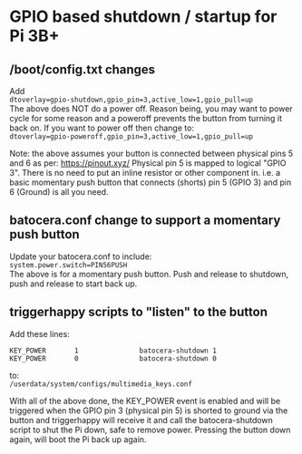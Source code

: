 # GPIO based shutdown / startup for Pi 3B+

## /boot/config.txt changes
Add  
`dtoverlay=gpio-shutdown,gpio_pin=3,active_low=1,gpio_pull=up`  
The above does NOT do a power off.  Reason being, you may want to power cycle for some reason and a poweroff prevents the button from turning it back on.  If you want to power off then change to:  
`dtoverlay=gpio-poweroff,gpio_pin=3,active_low=1,gpio_pull=up`  

Note: the above assumes your button is connected between physical pins 5 and 6 as per: https://pinout.xyz/  Physical pin 5 is mapped to logical "GPIO 3".  There is no need to put an inline resistor or other component in.  i.e. a basic momentary push button that connects (shorts) pin 5 (GPIO 3) and pin 6 (Ground) is all you need.  

## batocera.conf change to support a momentary push button
Update your batocera.conf to include:  
`system.power.switch=PIN56PUSH`  
The above is for a momentary push button. Push and release to shutdown, push and release to start back up.

## triggerhappy scripts to "listen" to the button
Add these lines:
```
KEY_POWER       1               batocera-shutdown 1
KEY_POWER       0               batocera-shutdown 0
```
to:  
`/userdata/system/configs/multimedia_keys.conf`  

With all of the above done, the KEY_POWER event is enabled and will be triggered when the GPIO pin 3 (physical pin 5) is shorted to ground via the button and triggerhappy will receive it and call the batocera-shutdown script to shut the Pi down, safe to remove power.  Pressing the button down again, will boot the Pi back up again.
